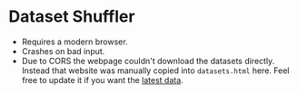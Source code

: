 Dataset Shuffler
================

- Requires a modern browser.
- Crashes on bad input.
- Due to CORS the webpage couldn't download the datasets directly.
  Instead that website was manually copied into `datasets.html` here.
  Feel free to update it if you want the [latest data][datasets].

[datasets]: https://2017.hackerspace.govhack.org/datasets
